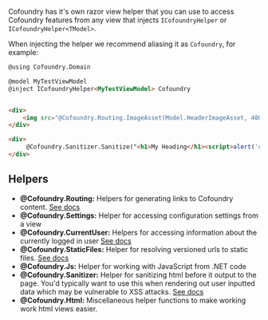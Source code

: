 Cofoundry has it's own razor view helper that you can use to access Cofoundry features from any view that injects `ICofoundryHelper` or `ICofoundryHelper<TModel>`.

When injecting the helper we recommend aliasing it as `Cofoundry`, for example:

```html
@using Cofoundry.Domain

@model MyTestViewModel
@inject ICofoundryHelper<MyTestViewModel> Cofoundry


<div>
    <img src="@Cofoundry.Routing.ImageAsset(Model.HeaderImageAsset, 400, 300)">
</div>

<div>
     @Cofoundry.Sanitizer.Sanitize("<h1>My Heading</h1><script>alert('uh oh')</script>")
</div>

```

## Helpers

- **@Cofoundry.Routing:** Helpers for generating links to Cofoundry content. [See docs](routing#working-with-urls)
- **@Cofoundry.Settings:** Helper for accessing configuration settings from a view
- **@Cofoundry.CurrentUser:** Helpers for accessing information about the currently logged in user [See docs](/framework/roles-and-permissions/querying-in-views)
- **@Cofoundry.StaticFiles:** Helper for resolving versioned urls to static files. [See docs](/framework/static-files)
- **@Cofoundry.Js:** Helper for working with JavaScript from .NET code
- **@Cofoundry.Sanitizer:** Helper for sanitizing html before it output to the page. You'd typically want to use this when rendering out user inputted data which may be vulnerable to XSS attacks. [See docs](/framework/html-sanitizer)
- **@Cofoundry.Html:** Miscellaneous helper functions to make working work html views easier.